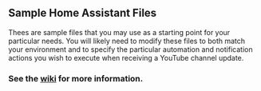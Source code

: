 ## Sample Home Assistant Files
Thees are sample files that you may use as a starting point for your particular needs.  You will likely need to modify these files to both match your environment and to specify the particular automation and notification actions you wish to execute when receiving a YouTube channel update.  

### See the [wiki](https://github.com/Resinchem/YouTube-to-HomeAssistant/wiki) for more information.

